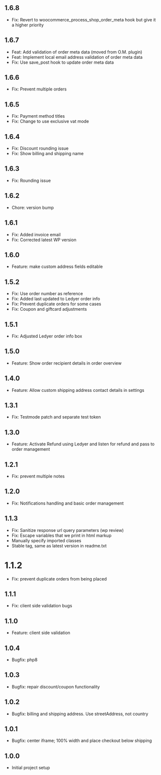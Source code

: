 ## 1.6.8

* Fix: Revert to woocommerce_process_shop_order_meta hook but give it a higher priority

## 1.6.7

* Feat: Add validation of order meta data (moved from O.M. plugin)
* Feat: Implement local email address validation of order meta data
* Fix: Use save_post hook to update order meta data

## 1.6.6

* Fix: Prevent multiple orders

## 1.6.5

* Fix: Payment method titles
* Fix: Change to use exclusive vat mode

## 1.6.4

* Fix: Discount rounding issue
* Fix: Show billing and shipping name

## 1.6.3

* Fix: Rounding issue

## 1.6.2

* Chore: version bump

## 1.6.1

* Fix: Added invoice email
* Fix: Corrected latest WP version

## 1.6.0

* Feature: make custom address fields editable

## 1.5.2

* Fix: Use order number as reference
* Fix: Added last updated to Ledyer order info
* Fix: Prevent duplicate orders for some cases
* Fix: Coupon and giftcard adjustments

## 1.5.1

* Fix: Adjusted Ledyer order info box

## 1.5.0

* Feature: Show order recipient details in order overview

## 1.4.0

* Feature: Allow custom shipping address contact details in settings

## 1.3.1

* Fix: Testmode patch and separate test token

## 1.3.0

* Feature: Activate Refund using Ledyer and listen for refund and pass to order management

## 1.2.1

* Fix: prevent multiple notes

## 1.2.0

* Fix: Notifications handling and basic order management

## 1.1.3

* Fix: Sanitize response url query parameters (wp review)
* Fix: Escape variables that we print in html markup
* Manually specify imported classes
* Stable tag, same as latest version in readme.txt

# 1.1.2

* Fix: prevent duplicate orders from being placed

## 1.1.1

* Fix: client side validation bugs

## 1.1.0

* Feature: client side validation

## 1.0.4

* Bugfix: php8

## 1.0.3

* Bugfix: repair discount/coupon functionality

## 1.0.2

* Bugfix: billing and shipping address. Use streetAddress, not country

## 1.0.1

* Bugfix: center iframe; 100% width and place checkout below shipping

## 1.0.0

* Initial project setup
